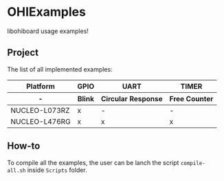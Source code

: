 # OHIExamples

libohiboard usage examples!

## Project

The list of all implemented examples:

<table>
    <thead>
        <tr>
            <th>Platform</th>
            <th colspan="1">GPIO</th>
            <th colspan="1">UART</th>
            <th colspan="1">TIMER</th>
        </tr>
        <tr>
            <th>-</th>
            <th>Blink</th>
            <th>Circular Response</th>
            <th>Free Counter</th>
        </tr>
    </thead>
    <tbody>
        <tr>
            <td>NUCLEO-L073RZ</td>
            <td>x</td>
            <td>-</td>
            <td>-</td>
        </tr>
        <tr>
            <td>NUCLEO-L476RG</td>
            <td>x</td>
            <td>x</td>
            <td>x</td>
        </tr>
    </tbody>
</table>

## How-to

To compile all the examples, the user can be lanch the script `compile-all.sh` inside `Scripts` folder.